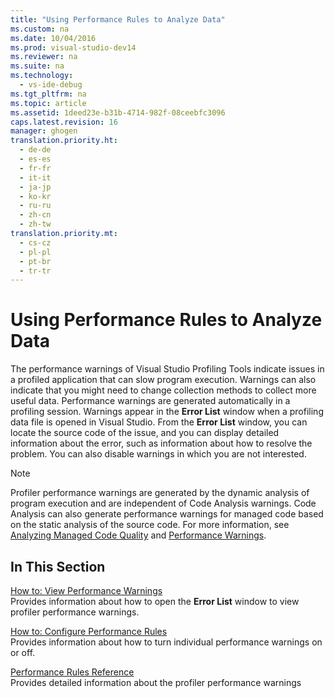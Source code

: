 ```yaml
---
title: "Using Performance Rules to Analyze Data"
ms.custom: na
ms.date: 10/04/2016
ms.prod: visual-studio-dev14
ms.reviewer: na
ms.suite: na
ms.technology: 
  - vs-ide-debug
ms.tgt_pltfrm: na
ms.topic: article
ms.assetid: 1deed23e-b31b-4714-982f-08ceebfc3096
caps.latest.revision: 16
manager: ghogen
translation.priority.ht: 
  - de-de
  - es-es
  - fr-fr
  - it-it
  - ja-jp
  - ko-kr
  - ru-ru
  - zh-cn
  - zh-tw
translation.priority.mt: 
  - cs-cz
  - pl-pl
  - pt-br
  - tr-tr
---
```

# Using Performance Rules to Analyze Data
The performance warnings of Visual Studio Profiling Tools indicate issues in a profiled application that can slow program execution. Warnings can also indicate that you might need to change collection methods to collect more useful data. Performance warnings are generated automatically in a profiling session. Warnings appear in the **Error List** window when a profiling data file is opened in Visual Studio. From the **Error List** window, you can locate the source code of the issue, and you can display detailed information about the error, such as information about how to resolve the problem. You can also disable warnings in which you are not interested.  
  
> [!NOTE]
>  Profiler performance warnings are generated by the dynamic analysis of program execution and are independent of Code Analysis warnings. Code Analysis can also generate performance warnings for managed code based on the static analysis of the source code. For more information, see [Analyzing Managed Code Quality](../VS_IDE/Analyzing-Managed-Code-Quality-by-Using-Code-Analysis.md) and [Performance Warnings](../VS_IDE/Performance-Warnings.md).  
  
## In This Section  
 [How to: View Performance Warnings](../VS_IDE/How-to--View-Performance-Warnings.md)  
 Provides information about how to open the **Error List** window to view profiler performance warnings.  
  
 [How to: Configure Performance Rules](../VS_IDE/How-to--Configure-Performance-Rules.md)  
 Provides information about how to turn individual performance warnings on or off.  
  
 [Performance Rules Reference](../VS_IDE/Performance-Rules-Reference.md)  
 Provides detailed information about the profiler performance warnings